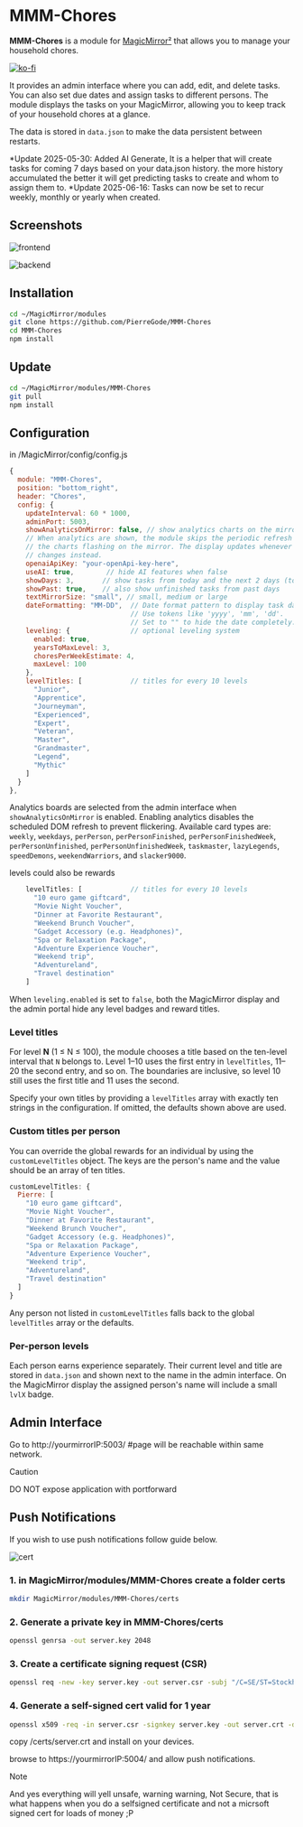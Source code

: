 # MMM-Chores

**MMM-Chores** is a module for [MagicMirror²](https://github.com/MagicMirrorOrg/MagicMirror) that allows you to manage your household chores.

[![ko-fi](https://ko-fi.com/img/githubbutton_sm.svg)](https://ko-fi.com/J3J2EARPK)

It provides an admin interface where you can add, edit, and delete tasks. You can also set due dates and assign tasks to different persons. The module displays the tasks on your MagicMirror, allowing you to keep track of your household chores at a glance.

The data is stored in `data.json` to make the data persistent between restarts.

*Update 2025-05-30: Added AI Generate, It is a helper that will create tasks for coming 7 days based on your data.json history. the more history accumulated the better it will get predicting tasks to create and whom to assign them to.
*Update 2025-06-16: Tasks can now be set to recur weekly, monthly or yearly when created.

## Screenshots
  
![frontend](img/screenshot1_frontend.png)

![backend](img/admin.png)

## Installation

```bash
cd ~/MagicMirror/modules
git clone https://github.com/PierreGode/MMM-Chores
cd MMM-Chores
npm install
```

## Update

```bash
cd ~/MagicMirror/modules/MMM-Chores
git pull
npm install
```

## Configuration
in /MagicMirror/config/config.js
```js
{
  module: "MMM-Chores",
  position: "bottom_right",
  header: "Chores",
  config: {
    updateInterval: 60 * 1000,
    adminPort: 5003,
    showAnalyticsOnMirror: false, // show analytics charts on the mirror
    // When analytics are shown, the module skips the periodic refresh to avoid
    // the charts flashing on the mirror. The display updates whenever data
    // changes instead.
    openaiApiKey: "your-openApi-key-here",
    useAI: true,        // hide AI features when false
    showDays: 3,       // show tasks from today and the next 2 days (total 3 days)
    showPast: true,    // also show unfinished tasks from past days
    textMirrorSize: "small", // small, medium or large
    dateFormatting: "MM-DD",  // Date format pattern to display task dates.
                              // Use tokens like 'yyyy', 'mm', 'dd'.
                              // Set to "" to hide the date completely.
    leveling: {               // optional leveling system
      enabled: true,
      yearsToMaxLevel: 3,
      choresPerWeekEstimate: 4,
      maxLevel: 100
    },
    levelTitles: [            // titles for every 10 levels
      "Junior",
      "Apprentice",
      "Journeyman",
      "Experienced",
      "Expert",
      "Veteran",
      "Master",
      "Grandmaster",
      "Legend",
      "Mythic"
    ]
  }
},
```

Analytics boards are selected from the admin interface when
`showAnalyticsOnMirror` is enabled. Enabling analytics disables the
scheduled DOM refresh to prevent flickering. Available card types are:
`weekly`, `weekdays`, `perPerson`, `perPersonFinished`,
`perPersonFinishedWeek`, `perPersonUnfinished`, `perPersonUnfinishedWeek`,
`taskmaster`, `lazyLegends`, `speedDemons`, `weekendWarriors`, and
`slacker9000`.

levels could also be rewards
```js
    levelTitles: [            // titles for every 10 levels
      "10 euro game giftcard",
      "Movie Night Voucher",
      "Dinner at Favorite Restaurant",
      "Weekend Brunch Voucher",
      "Gadget Accessory (e.g. Headphones)",
      "Spa or Relaxation Package",
      "Adventure Experience Voucher",
      "Weekend trip",
      "Adventureland",
      "Travel destination"
    ]
```



When `leveling.enabled` is set to `false`, both the MagicMirror display and the
admin portal hide any level badges and reward titles.

### Level titles

For level **N** (1 ≤ N ≤ 100), the module chooses a title based on the ten-level
interval that `N` belongs to. Level 1–10 uses the first entry in `levelTitles`,
11–20 the second entry, and so on. The boundaries are inclusive, so level 10
still uses the first title and 11 uses the second.

Specify your own titles by providing a `levelTitles` array with exactly ten
strings in the configuration. If omitted, the defaults shown above are used.

### Custom titles per person

You can override the global rewards for an individual by using the
`customLevelTitles` object. The keys are the person's name and the value should
be an array of ten titles.

```js
customLevelTitles: {
  Pierre: [
    "10 euro game giftcard",
    "Movie Night Voucher",
    "Dinner at Favorite Restaurant",
    "Weekend Brunch Voucher",
    "Gadget Accessory (e.g. Headphones)",
    "Spa or Relaxation Package",
    "Adventure Experience Voucher",
    "Weekend trip",
    "Adventureland",
    "Travel destination"
  ]
}
```

Any person not listed in `customLevelTitles` falls back to the global
`levelTitles` array or the defaults.

### Per-person levels

Each person earns experience separately. Their current level and title are stored
in `data.json` and shown next to the name in the admin interface. On the
MagicMirror display the assigned person's name will include a small
`lvlX` badge.

## Admin Interface

Go to http://yourmirrorIP:5003/ #page will be reachable within same network.
> [!CAUTION]
> DO NOT expose application with portforward

## Push Notifications

If you wish to use push notifications follow guide below. 

![cert](img/screenshot3_cert.png)

### 1. in MagicMirror/modules/MMM-Chores create a folder certs

```bash
mkdir MagicMirror/modules/MMM-Chores/certs
```

### 2. Generate a private key in MMM-Chores/certs

```bash
openssl genrsa -out server.key 2048
```

### 3. Create a certificate signing request (CSR)

```bash
openssl req -new -key server.key -out server.csr -subj "/C=SE/ST=Stockholm/L=Stockholm/O=Home/CN=192.168.1.192" <--- YOUR IP
```

### 4. Generate a self-signed cert valid for 1 year

```bash
openssl x509 -req -in server.csr -signkey server.key -out server.crt -days 365
```

copy /certs/server.crt and install on your devices.

browse to https://yourmirrorIP:5004/ and allow push notifications.

> [!NOTE]
> And yes everything will yell unsafe, warning warning, Not Secure, that is what happens when you do a selfsigned certificate and not a micrsoft signed cert for loads of money ;P

